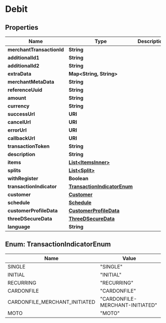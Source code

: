 

# Debit


## Properties

| Name | Type | Description | Notes |
|------------ | ------------- | ------------- | -------------|
|**merchantTransactionId** | **String** |  |  |
|**additionalId1** | **String** |  |  [optional] |
|**additionalId2** | **String** |  |  [optional] |
|**extraData** | **Map&lt;String, String&gt;** |  |  [optional] |
|**merchantMetaData** | **String** |  |  [optional] |
|**referenceUuid** | **String** |  |  [optional] |
|**amount** | **String** |  |  |
|**currency** | **String** |  |  |
|**successUrl** | **URI** |  |  [optional] |
|**cancelUrl** | **URI** |  |  [optional] |
|**errorUrl** | **URI** |  |  [optional] |
|**callbackUrl** | **URI** |  |  [optional] |
|**transactionToken** | **String** |  |  [optional] |
|**description** | **String** |  |  [optional] |
|**items** | [**List&lt;ItemsInner&gt;**](ItemsInner.md) |  |  [optional] |
|**splits** | [**List&lt;Split&gt;**](Split.md) |  |  [optional] |
|**withRegister** | **Boolean** |  |  [optional] |
|**transactionIndicator** | [**TransactionIndicatorEnum**](#TransactionIndicatorEnum) |  |  [optional] |
|**customer** | [**Customer**](Customer.md) |  |  [optional] |
|**schedule** | [**Schedule**](Schedule.md) |  |  [optional] |
|**customerProfileData** | [**CustomerProfileData**](CustomerProfileData.md) |  |  [optional] |
|**threeDSecureData** | [**ThreeDSecureData**](ThreeDSecureData.md) |  |  [optional] |
|**language** | **String** |  |  [optional] |



## Enum: TransactionIndicatorEnum

| Name | Value |
|---- | -----|
| SINGLE | &quot;SINGLE&quot; |
| INITIAL | &quot;INITIAL&quot; |
| RECURRING | &quot;RECURRING&quot; |
| CARDONFILE | &quot;CARDONFILE&quot; |
| CARDONFILE_MERCHANT_INITIATED | &quot;CARDONFILE-MERCHANT-INITIATED&quot; |
| MOTO | &quot;MOTO&quot; |



